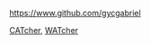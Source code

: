 <!-- Give link to your github home page -->

<span id="github">https://www.github.com/gycgabriel</span>

<!-- Give your internal and external projects related to the module -->

<span id="projects">[CATcher](https://github.com/CATcher-org/CATcher), [WATcher](https://github.com/CATcher-org/WATcher)</span>

